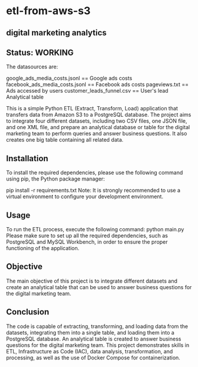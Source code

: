 # etl-from-aws-s3

## digital marketing analytics

## Status: WORKING

The datasources are:

google_ads_media_costs.jsonl ==	Google ads costs
facebook_ads_media_costs.jsonl	== Facebook ads costs
pageviews.txt	== Ads accessed by users 
customer_leads_funnel.csv	== User's lead Analytical table

This is a simple Python ETL (Extract, Transform, Load) application that transfers data from Amazon S3 to a PostgreSQL database. The project aims to integrate four different datasets, including two CSV files, one JSON file, and one XML file, and prepare an analytical database or table for the digital marketing team to perform queries and answer business questions. It also creates one big table containing all related data.

## Installation
To install the required dependencies, please use the following command using pip, the Python package manager:

pip install -r requirements.txt
Note: It is strongly recommended to use a virtual environment to configure your development environment.

## Usage
To run the ETL process, execute the following command:
python main.py
Please make sure to set up all the required dependencies, such as PostgreSQL and MySQL Workbench, in order to ensure the proper functioning of the application.

## Objective
The main objective of this project is to integrate different datasets and create an analytical table that can be used to answer business questions for the digital marketing team.

## Conclusion

The code is capable of extracting, transforming, and loading data from the datasets, integrating them into a single table, and loading them into a PostgreSQL database. An analytical table is created to answer business questions for the digital marketing team. This project demonstrates skills in ETL, Infrastructure as Code (IAC), data analysis, transformation, and processing, as well as the use of Docker Compose for containerization.
